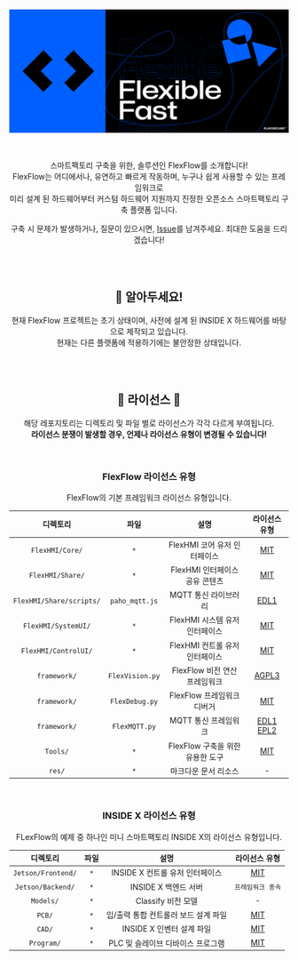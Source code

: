 <div align="center">

<br>

![FlexFlow_Banner](./res/Banner.png)

<br>

스마트팩토리 구축을 위한, 솔루션인 FlexFlow를 소개합니다!<br>
FlexFlow는 어디에서나, 유연하고 빠르게 작동하며, 누구나 쉽게 사용할 수 있는 프레임워크로<br>
미리 설계 된 하드웨어부터 커스텀 하드웨어 지원까지 진정한 오픈소스 스마트팩토리 구축 플랫폼 입니다.<br>

구축 시 문제가 발생하거나, 질문이 있으시면, <a href="https://github.com/BackGwa/FlexFlow/issues">Issue</a>를 남겨주세요. 최대한 도움을 드리겠습니다!<br>

<br><br>

## 🚨 알아두세요!

현재 FlexFlow 프로젝트는 초기 상태이며, 사전에 설계 된 INSIDE X 하드웨어를 바탕으로 제작되고 있습니다.<br>
현재는 다른 플랫폼에 적용하기에는 불안정한 상태입니다.

<br><br>

## 📝 라이선스 📝
해당 레포지토리는 디렉토리 및 파일 별로 라이선스가 각각 다르게 부여됩니다.<br>
**라이선스 분쟁이 발생할 경우, 언제나 라이선스 유형이 변경될 수 있습니다!**

<br>

### FlexFlow 라이선스 유형
FlexFlow의 기본 프레임워크 라이선스 유형입니다.

|디렉토리|파일|설명|라이선스 유형|
|:---:|:---:|:---:|:---:|
|`FlexHMI/Core/`|`*`|FlexHMI 코어 유저 인터페이스|<a href="./MIT">MIT</a>|
|`FlexHMI/Share/`|`*`|FlexHMI 인터페이스 공유 콘텐츠|<a href="./MIT">MIT</a>|
|`FlexHMI/Share/scripts/`|`paho_mqtt.js`|MQTT 통신 라이브러리|<a href="./EDL1">EDL1</a>|
|`FlexHMI/SystemUI/`|`*`|FlexHMI 시스템 유저 인터페이스|<a href="./MIT">MIT</a>|
|`FlexHMI/ControlUI/`|`*`|FlexHMI 컨트롤 유저 인터페이스|<a href="./MIT">MIT</a>|
|`framework/`|`FlexVision.py`|FlexFlow 비전 연산 프레임워크|<a href="./AGPL3">AGPL3</a>|
|`framework/`|`FlexDebug.py`|FlexFlow 프레임워크 디버거|<a href="./MIT">MIT</a>|
|`framework/`|`FlexMQTT.py`|MQTT 통신 프레임워크|<a href="./EDL1">EDL1</a> <a href="./EPL2">EPL2</a>|
|`Tools/`|`*`|FlexFlow 구축을 위한 유용한 도구|<a href="./MIT">MIT</a>|
|`res/`|`*`|마크다운 문서 리소스|-|

<br>

### INSIDE X 라이선스 유형
FLexFlow의 예제 중 하나인 미니 스마트팩토리 INSIDE X의 라이선스 유형입니다.

|디렉토리|파일|설명|라이선스 유형|
|:---:|:---:|:---:|:---:|
|`Jetson/Frontend/`|`*`|INSIDE X 컨트롤 유저 인터페이스|<a href="./MIT">MIT</a>|
|`Jetson/Backend/`|`*`|INSIDE X 백엔드 서버|`프레임워크 종속`|
|`Models/`|`*`|Classify 비전 모델|-|
|`PCB/`|`*`|입/출력 통합 컨트롤러 보드 설계 파일|<a href="./MIT">MIT</a>|
|`CAD/`|`*`|INSIDE X 인벤터 설계 파일|<a href="./MIT">MIT</a>|
|`Program/`|`*`|PLC 및 슬레이브 디바이스 프로그램|<a href="./MIT">MIT</a>|

</div>